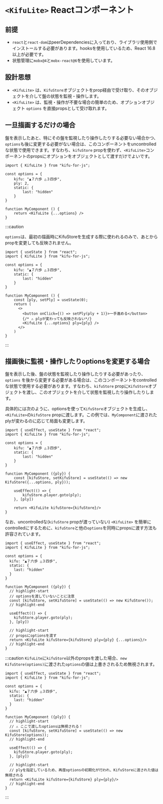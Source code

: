 # `<KifuLite>` Reactコンポーネント

## 前提

* `react`と`react-dom`はpeerDependenciesに入っており、ライブラリ使用側でインストールする必要があります。hooksを使用しているため、React 16.8以上が必要です。
* 状態管理に`mobx@4`と`mobx-react@6`を使用しています。

## 設計思想

* `<KifuLite>` は、`KifuStore`オブジェクトをprop経由で受け取り、そのオブジェクトを介して盤の状態を監視・操作します。
* `<KifuLite>` は、監視・操作が不要な場合の簡単のため、オプションオブジェクト `options` を直接propsとして受け取れます。

## 一旦描画するだけの場合

盤を表示したあと、特にその盤を監視したり操作したりする必要ない場合かつ、`options`も後に変更する必要がない場合は、このコンポーネントをuncontrolledな状態で使用できます。すなわち、`kifuStore` propを使わず、`<KifuLite>`コンポーネントのpropsにオプションをオブジェクトとして渡すだけでよいです。

```tsx
import { KifuLite } from "kifu-for-js";

const options = {
    kifu: "▲７六歩 △３四歩",
    ply: 2,
    static: {
        last: "hidden"
    }
}

function MyComponent () {
    return <KifuLite {...options} />
}
```

:::caution

`options`は、最初の描画時にKifuStoreを生成する際に使われるのみで、あとからpropを変更しても反映されません。

```tsx title="誤り"
import { useState } from "react";
import { KifuLite } from "kifu-for-js";

const options = {
    kifu: "▲７六歩 △３四歩",
    static: {
        last: "hidden"
    }
}

function MyComponent () {
    const [ply, setPly] = useState(0);
    return (
      <>
        <button onClick={() => setPly(ply + 1)}>一手進める</button>
        {/* ⚠️ plyが変わっても反映されない*/}
        <KifuLite {...options} ply={ply} />
      </>
    )
}
```

:::

## 描画後に監視・操作したりoptionsを変更する場合

盤を表示した後、盤の状態を監視したり操作したりする必要があったり、`options` を後から変更する必要がある場合は、このコンポーネントをcontrolledな状態で使用する必要があります。すなわち、`kifuStore` propに`KifuStore`オブジェクトを渡し、このオブジェクトを介して状態を監視したり操作したりします。

具体的には次のように、optionsを使って`KifuStore`オブジェクトを生成し、`<KifuLite>`の`kifuStore` propに渡します。この例では、`MyComponent`に渡されたplyが変わるのに応じて局面も変更します。

```tsx
import { useEffect, useState } from "react";
import { KifuLite } from "kifu-for-js";

const options = {
    kifu: "▲７六歩 △３四歩",
    static: {
        last: "hidden"
    }
}

function MyComponent ({ply}) {
    const [kifuStore, setKifuStore] = useState(() => new KifuStore({...options, ply}));
    
    useEffect(() => {
        kifuStore.player.goto(ply);
    }, [ply])
    
    return <KifuLite kifuStore={kifuStore}/>
}
```

なお、uncontrolledな(`kifuStore` propが渡っていない) `<KifuLite>` を簡単にcontrolledにするために、`kifuStore`と他の`options`を同時にpropsに渡す方法も許容されています。

```tsx
import { useEffect, useState } from "react";
import { KifuLite } from "kifu-for-js";

const options = {
  kifu: "▲７六歩 △３四歩",
  static: {
    last: "hidden"
  }
}

function MyComponent ({ply}) {
  // highlight-start
  // optionsを渡していないことに注意
  const [kifuStore, setKifuStore] = useState(() => new KifuStore());
  // highlight-end

  useEffect(() => {
    kifuStore.player.goto(ply);
  }, [ply])

  // highlight-start
  // propsにoptionsを渡す
  return <KifuLite kifuStore={kifuStore} ply={ply} {...options}/>
  // highlight-end
}
```

:::caution
`KifuLite`に`kifuStore`以外のpropsを渡した場合、`new KifuStore(options)`に渡された`options`の値は上書きされるため無視されます。

```tsx title="誤り"
import { useEffect, useState } from "react";
import { KifuLite } from "kifu-for-js";

const options = {
  kifu: "▲７六歩 △３四歩",
  static: {
    last: "hidden"
  }
}

function MyComponent ({ply}) {
  // highlight-start
  // ⚠️ ここで渡したoptionsは無視される！
  const [kifuStore, setKifuStore] = useState(() => new KifuStore(options)); 
  // highlight-end

  useEffect(() => {
    kifuStore.player.goto(ply);
  }, [ply])

  // highlight-start
  // plyを指定しているため、再度optionsの初期化が行われ、KifuStoreに渡された値は無視される
  return <KifuLite kifuStore={kifuStore} ply={ply}/>
  // highlight-end
}
```
:::
